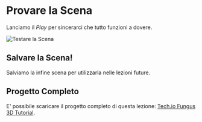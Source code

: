 # Provare la Scena

Lanciamo il _Play_ per sincerarci che tutto funzioni a dovere.

![Testare la Scena](../images/lesson01/pic19_test_scene.png "Testare la Scena")

## Salvare la Scena!

Salviamo la infine scena per utilizzarla nelle lezioni future.

## Progetto Completo

E' possibile scaricare il progetto completo di questa lezione: [Tech.io Fungus 3D Tutorial](https://github.com/marcosecchi/techio-fungus-3d-tutorial/archive/part_01.zip).
